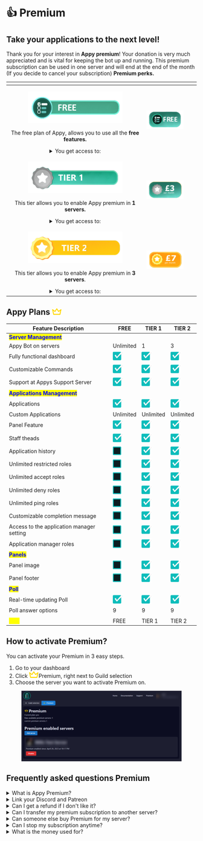 # 👍 Premium

## Take your applications to the next level!

Thank you for your interest in **Appy premium**! Your donation is very much appreciated and is vital for keeping the bot up and running. This premium subscription can be used in one server and will end at the end of the month (If you decide to cancel your subscription) **Premium perks.**

<table data-view="cards"><thead><tr><th align="center"></th><th align="center"></th><th data-hidden data-card-target data-type="content-ref"></th><th data-hidden data-card-cover data-type="files"></th></tr></thead><tbody><tr><td align="center"><p><img src="../.gitbook/assets/Free" alt=""></p><p>The free plan of Appy, allows you to use all the <strong>free features.</strong></p><details><summary>You get access to:</summary><ul><li>Applications with cutom Accept or Deny options</li><li>App Panel - a unique way to allow users to apply for applications with ease</li><li>Appy Poll - with real-time updating results</li></ul></details></td><td align="center"><img src="../.gitbook/assets/Price Free" alt=""></td><td></td><td></td></tr><tr><td align="center"><p><img src="../.gitbook/assets/Tier 1" alt=""></p><p>This tier allows you to enable Appy premium in <strong>1 servers.</strong></p><details><summary>You get access to:</summary><ul><li>Application history</li><li>Unlimited restricted roles</li><li>Unlimited accept roles</li><li>Unlimited deny roles</li><li>Unlimited ping roles</li><li>Customizable completion message</li></ul></details></td><td align="center"><img src="../.gitbook/assets/Price 3" alt=""></td><td></td><td></td></tr><tr><td align="center"><p><img src="../.gitbook/assets/Tier 2" alt=""></p><p>This tier allows you to enable Appy premium in <strong>3 servers</strong>.</p><details><summary>You get access to:</summary><ul><li>Includes everything from previous tier</li><li>Appy premium for <strong>3 of your servers</strong></li></ul></details></td><td align="center"><img src="../.gitbook/assets/Price 7" alt=""></td><td></td><td></td></tr></tbody></table>

## Appy Plans ![](../.gitbook/assets/Crown.png)

| Feature Description                                          | FREE                                    | TIER 1                                  | TIER 2                                  |
| ------------------------------------------------------------ | --------------------------------------- | --------------------------------------- | --------------------------------------- |
| <mark style="color:blue;">**Server Management**</mark>       |                                         |                                         |                                         |
| Appy Bot on servers                                          | Unlimited                               | 1                                       | 3                                       |
| Fully functional dashboard                                   | ![](<../.gitbook/assets/image (2).png>) | ![](<../.gitbook/assets/image (2).png>) | ![](<../.gitbook/assets/image (2).png>) |
| Customizable Commands                                        | ![](<../.gitbook/assets/image (2).png>) | ![](<../.gitbook/assets/image (2).png>) | ![](<../.gitbook/assets/image (2).png>) |
| Support at Appys Support Server                              | ![](<../.gitbook/assets/image (2).png>) | ![](<../.gitbook/assets/image (2).png>) | ![](<../.gitbook/assets/image (2).png>) |
| <mark style="color:blue;">**Applications Management**</mark> |                                         |                                         |                                         |
| Applications                                                 | ![](<../.gitbook/assets/image (2).png>) | ![](<../.gitbook/assets/image (2).png>) | ![](<../.gitbook/assets/image (2).png>) |
| Custom Applications                                          | Unlimited                               | Unlimited                               | Unlimited                               |
| Panel Feature                                                | ![](<../.gitbook/assets/image (2).png>) | ![](<../.gitbook/assets/image (2).png>) | ![](<../.gitbook/assets/image (2).png>) |
| Staff theads                                                 | ![](<../.gitbook/assets/image (2).png>) | ![](<../.gitbook/assets/image (2).png>) | ![](<../.gitbook/assets/image (2).png>) |
| Application history                                          | ![](<../.gitbook/assets/image (1).png>) | ![](<../.gitbook/assets/image (2).png>) | ![](<../.gitbook/assets/image (2).png>) |
| Unlimited restricted roles                                   | ![](<../.gitbook/assets/image (1).png>) | ![](<../.gitbook/assets/image (2).png>) | ![](<../.gitbook/assets/image (2).png>) |
| Unlimited accept roles                                       | ![](<../.gitbook/assets/image (1).png>) | ![](<../.gitbook/assets/image (2).png>) | ![](<../.gitbook/assets/image (2).png>) |
| Unlimited deny roles                                         | ![](<../.gitbook/assets/image (1).png>) | ![](<../.gitbook/assets/image (2).png>) | ![](<../.gitbook/assets/image (2).png>) |
| Unlimited ping roles                                         | ![](<../.gitbook/assets/image (1).png>) | ![](<../.gitbook/assets/image (2).png>) | ![](<../.gitbook/assets/image (2).png>) |
| Customizable completion message                              | ![](<../.gitbook/assets/image (1).png>) | ![](<../.gitbook/assets/image (2).png>) | ![](<../.gitbook/assets/image (2).png>) |
| Access to the application manager setting                    | ![](<../.gitbook/assets/image (1).png>) | ![](<../.gitbook/assets/image (2).png>) | ![](<../.gitbook/assets/image (2).png>) |
| Application manager roles                                    | ![](<../.gitbook/assets/image (1).png>) | ![](<../.gitbook/assets/image (2).png>) | ![](<../.gitbook/assets/image (2).png>) |
| <mark style="color:blue;">**Panels**</mark>                  |                                         |                                         |                                         |
| Panel image                                                  | ![](<../.gitbook/assets/image (1).png>) | ![](<../.gitbook/assets/image (2).png>) | ![](<../.gitbook/assets/image (2).png>) |
| Panel footer                                                 | ![](<../.gitbook/assets/image (1).png>) | ![](<../.gitbook/assets/image (2).png>) | ![](<../.gitbook/assets/image (2).png>) |
| <mark style="color:blue;">**Poll**</mark>                    |                                         |                                         |                                         |
| Real-time updating Poll                                      | ![](<../.gitbook/assets/image (2).png>) | ![](<../.gitbook/assets/image (2).png>) | ![](<../.gitbook/assets/image (2).png>) |
| Poll answer options                                          | 9                                       | 9                                       | 9                                       |
|                                                              |                                         |                                         |                                         |
| <mark style="color:yellow;">**GET**</mark>                   | FREE                                    | TIER 1                                  | TIER 2                                  |

## How to activate Premium?

You can activate your Premium in 3 easy steps.&#x20;

1. Go to your dashboard&#x20;
2. Click ![](../.gitbook/assets/Crown.png)Premium, right next to Guild selection
3. Choose the server you want to activate Premium on.&#x20;

<figure><img src="../.gitbook/assets/Premium" alt=""><figcaption></figcaption></figure>

## Frequently asked questions Premium

<details>

<summary>What is Appy Premium?</summary>

Take your applications to the next level with Appy premium! \
Appy premium offer some features that are not in the free version of Appy.&#x20;

These features will help with better management of your applications.\
They are particularly suitable for larger communities or communities that have many applications at the same time.

</details>

<details>

<summary>Link your Discord and Patreon</summary>

In order to know who has bought Premium, you will need to link your discord and patreon together.

</details>

<details>

<summary>Can I get a refund if I don't like it?</summary>

If, unexpectedly, you do not like Appy Premium after your purchase, you can get a refound within 24 hours of your purchase.

</details>

<details>

<summary>Can I transfer my premium subscription to another server?</summary>

If you want your Premium moved from one server to another server.&#x20;

1. Go to the ![](../.gitbook/assets/Crown.png)Premium side on the dashboard.&#x20;
2. Click on Disable at the server you want to cancel it on
3. Click on Activate on the server you want to enable the Premium on.&#x20;

Your Premium will not be transfered to the new server. _This can take a few minutes._

</details>

<details>

<summary>Can someone else buy Premium for my server?</summary>

If you are a team on your server and you want Premium. \
It does not need to be you as the owner of the server who buys it, just as long as the person who buys Premium has the right permissions on the server.

</details>

<details>

<summary>Can I stop my subscription anytime?</summary>

You can cancel your subscription anytime and will end at the end of the month.&#x20;

</details>

<details>

<summary>What is the money used for?</summary>

Appy is a bot which requires powerful hardware and softwares. The money you pay for Appy Premium will help keep the bot up and running

</details>
